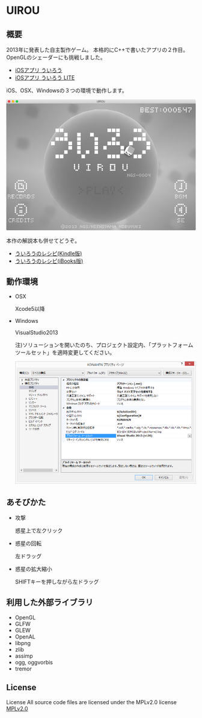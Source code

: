 # UIROU

## 概要
2013年に発表した自主製作ゲーム。 本格的にC++で書いたアプリの２作目。OpenGLのシェーダーにも挑戦しました。

+ [iOSアプリ ういろう](https://appsto.re/i6F42Ft)
+ [iOSアプリ ういろう LITE](https://appsto.re/i6F43xJ)

iOS、OSX、Windowsの３つの環境で動作します。

![スクリーンショット](screen_shot.jpg "タイトル画面")

本作の解説本も併せてどうぞ。

+ [ういろうのレシピ(Kindle版)](http://goo.gl/AwzpPB)
+ [ういろうのレシピ(iBooks版)](https://itun.es/jp/GrM_U.l)


## 動作環境
+ OSX

  Xcode5以降

+ Windows

  VisualStudio2013

  注)ソリューションを開いたのち、プロジェクト設定内、「プラットフォーム ツールセット」を適時変更してください。

  ![プロパティ](vc_settings.png "設定画面")

## あそびかた
- 攻撃

	惑星上で左クリック

- 惑星の回転

	左ドラッグ

- 惑星の拡大縮小

	SHIFTキーを押しながら左ドラッグ

## 利用した外部ライブラリ
+ OpenGL
+ GLFW
+ GLEW
+ OpenAL
+ libpng
+ zlib
+ assimp
+ ogg, oggvorbis
+ tremor

## License
License All source code files are licensed under the MPLv2.0 license
[MPLv2.0](https://www.mozilla.org/MPL/2.0/)
